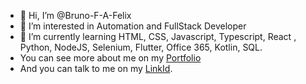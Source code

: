 - 👋 Hi, I’m @Bruno-F-A-Felix
- 👀 I’m interested in Automation and FullStack Developer
- 🌱 I’m currently learning HTML, CSS, Javascript, Typescript, React , Python, NodeJS, Selenium, Flutter, Office 365, Kotlin, SQL.
- You can see more about me on my <a href="https://bruno-f-a-felix.github.io/Portfolio/" target="_blank">Portfolio</a>
- And you can talk to me on my [LinkId](www.linkedin.com/in/bruno-felipe-andrade-felix-linkid).
